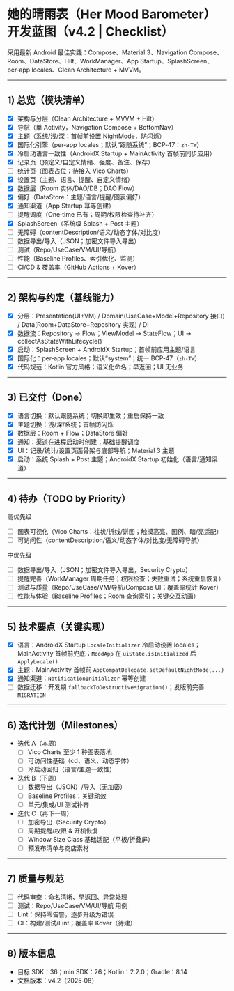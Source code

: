 # 她的晴雨表（Her Mood Barometer）开发蓝图（v4.2 | Checklist）

采用最新 Android 最佳实践：Compose、Material 3、Navigation Compose、Room、DataStore、Hilt、WorkManager、App Startup、SplashScreen、per‑app locales、Clean Architecture + MVVM。

---

## 1) 总览（模块清单）
- [x] 架构与分层（Clean Architecture + MVVM + Hilt）
- [x] 导航（单 Activity，Navigation Compose + BottomNav）
- [x] 主题（系统/浅/深；首帧前设置 NightMode，防闪烁）
- [x] 国际化引擎（per‑app locales；默认“跟随系统”；BCP‑47：`zh‑TW`）
- [x] 冷启动语言一致性（AndroidX Startup + MainActivity 首帧前同步应用）
- [x] 记录页（预定义/自定义情绪、强度、备注、保存）
- [ ] 统计页（图表占位；待接入 Vico Charts）
- [x] 设置页（主题、语言、提醒、自定义情绪）
- [x] 数据层（Room 实体/DAO/DB；DAO Flow）
- [x] 偏好（DataStore：主题/语言/提醒/图表偏好）
- [x] 通知渠道（App Startup 幂等创建）
- [ ] 提醒调度（One‑time 已有；周期/权限检查待补齐）
- [x] SplashScreen（系统级 Splash + Post 主题）
- [ ] 无障碍（contentDescription/语义/动态字体/对比度）
- [ ] 数据导出/导入（JSON；加密文件导入导出）
- [ ] 测试（Repo/UseCase/VM/UI/导航）
- [ ] 性能（Baseline Profiles、索引优化、监测）
- [ ] CI/CD & 覆盖率（GitHub Actions + Kover）

---

## 2) 架构与约定（基线能力）
- [x] 分层：Presentation(UI+VM) / Domain(UseCase+Model+Repository 接口) / Data(Room+DataStore+Repository 实现) / DI
- [x] 数据流：Repository → Flow；ViewModel → StateFlow；UI → collectAsStateWithLifecycle()
- [x] 启动：SplashScreen + AndroidX Startup；首帧前应用主题/语言
- [x] 国际化：per‑app locales；默认“system”；统一 BCP‑47（`zh‑TW`）
- [x] 代码规范：Kotlin 官方风格；语义化命名；早返回；UI 无业务

---

## 3) 已交付（Done）
- [x] 语言切换：默认跟随系统；切换即生效；重启保持一致
- [x] 主题切换：浅/深/系统；首帧防闪烁
- [x] 数据层：Room + Flow；DataStore 偏好
- [x] 通知：渠道在进程启动时创建；基础提醒调度
- [x] UI：记录/统计/设置页面骨架与底部导航；Material 3 主题
- [x] 启动：系统 Splash + Post 主题；AndroidX Startup 初始化（语言/通知渠道）

---

## 4) 待办（TODO by Priority）
高优先级
- [ ] 图表可视化（Vico Charts：柱状/折线/饼图；触摸高亮、图例、暗/亮适配）
- [ ] 可访问性（contentDescription/语义/动态字体/对比度/无障碍导航）

中优先级
- [ ] 数据导出/导入（JSON；加密文件导入导出，Security Crypto）
- [ ] 提醒完善（WorkManager 周期任务；权限检查；失败重试；系统重启恢复）
- [ ] 测试与质量（Repo/UseCase/VM/导航/Compose UI；覆盖率统计 Kover）
- [ ] 性能与体验（Baseline Profiles；Room 查询索引；关键交互动画）

---

## 5) 技术要点（关键实现）
- [x] 语言：AndroidX Startup `LocaleInitializer` 冷启动设置 locales；MainActivity 首帧前兜底；`MoodApp` 在 `uiState.isInitialized` 后 `ApplyLocale()`
- [x] 主题：MainActivity 首帧前 `AppCompatDelegate.setDefaultNightMode(...)`
- [x] 通知渠道：`NotificationInitializer` 幂等创建
- [ ] 数据迁移：开发期 `fallbackToDestructiveMigration()`；发版前完善 `MIGRATION`

---

## 6) 迭代计划（Milestones）
- 迭代 A（本周）
  - [ ] Vico Charts 至少 1 种图表落地
  - [ ] 可访问性基础（cd、语义、动态字体）
  - [ ] 冷启动回归（语言/主题一致性）
- 迭代 B（下周）
  - [ ] 数据导出（JSON）/导入（无加密）
  - [ ] Baseline Profiles；关键动效
  - [ ] 单元/集成/UI 测试补齐
- 迭代 C（再下一周）
  - [ ] 加密导出（Security Crypto）
  - [ ] 周期提醒/权限 & 开机恢复
  - [ ] Window Size Class 基础适配（平板/折叠屏）
  - [ ] 预发布清单与商店素材

---

## 7) 质量与规范
- [ ] 代码审查：命名清晰、早返回、异常处理
- [ ] 测试：Repo/UseCase/VM/UI/导航 用例
- [ ] Lint：保持零告警，逐步升级为错误
- [ ] CI：构建/测试/Lint；覆盖率 Kover（待建）

---

## 8) 版本信息
- 目标 SDK：36；min SDK：26；Kotlin：2.2.0；Gradle：8.14
- 文档版本：v4.2（2025‑08）


